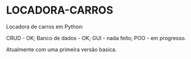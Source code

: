 # LOCADORA-CARROS

Locadora de carros em Python:

CRUD - OK;
Banco de dados - OK;
GUI - nada feito; 
POO - em progresso.


Atualmente com uma primeira versão basica.
